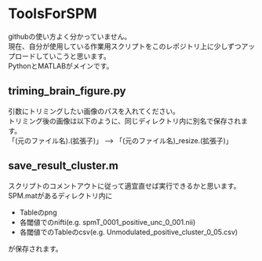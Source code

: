 # ToolsForSPM
githubの使い方よく分かっていません。  
現在、自分が使用している作業用スクリプトをこのレポジトリ上に少しずつアップロードしていこうと思います。  
PythonとMATLABがメインです。
  
## triming_brain_figure.py
引数にトリミングしたい画像のパスを入れてください。  
トリミング後の画像は以下のように、同じディレクトリ内に別名で保存されます。  
「(元のファイル名).(拡張子)」 --> 「(元のファイル名)_resize.(拡張子)」  

## save_result_cluster.m
スクリプトのコメントアウトに従って適宜直せば実行できるかと思います。  
SPM.matがあるディレクトリ内に
- Tableのpng
- 各閾値でのnifti(e.g. spmT_0001_positive_unc_0_001.nii)
- 各閾値でのTableのcsv(e.g. Unmodulated_positive_cluster_0_05.csv)

が保存されます。  

